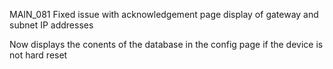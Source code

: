 MAIN_081
Fixed issue with acknowledgement page display of gateway and subnet IP addresses

Now displays the conents of the database in the config page if the device is not hard reset
